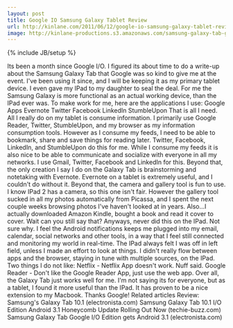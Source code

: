 ```yaml
---
layout: post
title: Google IO Samsung Galaxy Tablet Review
url: http://kinlane.com/2011/06/12/google-io-samsung-galaxy-tablet-review/
image: http://kinlane-productions.s3.amazonaws.com/samsung-galaxy-tab-google-io-edition.png
---
```

{% include JB/setup %}
<p>
     Its been a month since Google I/O. I figured its about time to do a write-up about the Samsung Galaxy Tab that Google was so kind to give me at the event. I've been using it since, and I will be keeping it as my primary tablet device. I even gave my IPad to my daughter to seal the deal. For me the Samsung Galaxy is more functional as an actual working device, than the IPad ever was. To make work for me, here are the applications I use: Google Apps Evernote Twitter Facebook LinkedIn StumbleUpon That is all I need. All I really do on my tablet is consume information. I primarily use Google Reader, Twitter, StumbleUpon, and my browser as my information consumption tools. However as I consume my feeds, I need to be able to bookmark, share and save things for reading later. Twitter, Facebook, LinkedIn, and StumbleUpon do this for me. While I consume my feeds it is also nice to be able to communicate and socialize with everyone in all my networks. I use Gmail, Twitter, Facebook and LinkedIn for this. Beyond that, the only creation I say I do on the Galaxy Tab is brainstorming and notetaking with Evernote. Evernote on a tablet is extremely useful, and I couldn't do without it. Beyond that, the camera and gallery tool is fun to use. I know IPad 2 has a camera, so this one isn't fair. However the gallery tool sucked in all my photos automatically from Picassa, and I spent the next couple weeks browsing photos I've haven't looked at in years. Also...I actually downloaded Amazon Kindle, bought a book and read it cover to cover. Wait can you still say that? Anyways, never did this on the IPad. Not sure why. I feel the Android notifications keeps me plugged into my email, calendar, social networks and other tools, in a way that I feel still connected and monitoring my world in real-time. The IPad always felt I was off in left field, unless I made an effort to look at things. I didn't really flow between apps and the browser, staying in tune with multiple sources, on the IPad. Two things I do not like: Netflix - Netflix App doesn't work. Nuff said. Google Reader - Don't like the Google Reader App, just use the web app. Over all, the Galaxy Tab just works well for me. I'm not saying its for everyone, but as a tablet, I found it more useful than the IPad. It has proven to be a nice extension to my Macbook. Thanks Google! Related articles Review: Samsung's Galaxy Tab 10.1 (electronista.com) Samsung Galaxy Tab 10.1 I/O Edition Android 3.1 Honeycomb Update Rolling Out Now (techie-buzz.com) Samsung Galaxy Tab Google I/O Edition gets Android 3.1 (electronista.com)
</p>